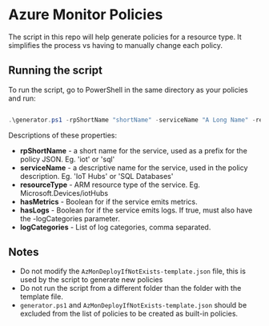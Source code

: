 # Azure Monitor Policies

The script in this repo will help generate policies for a resource type. It simplifies the process vs having to manually change each policy.

## Running the script

To run the script, go to PowerShell in the same directory as your policies and run:

```powershell

.\generator.ps1 -rpShortName "shortName" -serviceName "A Long Name" -resourceType "Microsoft.Test/test" -hasMetrics $true -hasLogs $true -logCategories 'Category1','Category2'

```

Descriptions of these properties:
* **rpShortName** - a short name for the service, used as a prefix for the policy JSON. Eg. 'iot' or 'sql'
* **serviceName** - a descriptive name for the service, used in the policy description. Eg. 'IoT Hubs' or 'SQL Databases'
* **resourceType** - ARM resource type of the service. Eg. Microsoft.Devices/iotHubs
* **hasMetrics** - Boolean for if the service emits metrics.
* **hasLogs** - Boolean for if the service emits logs. If true, must also have the -logCategories parameter.
* **logCategories** - List of log categories, comma separated.

## Notes
* Do not modify the `AzMonDeployIfNotExists-template.json` file, this is used by the script to generate new policies
* Do not run the script from a different folder than the folder with the template file.
* `generator.ps1` and `AzMonDeployIfNotExists-template.json` should be excluded from the list of policies to be created as built-in policies.